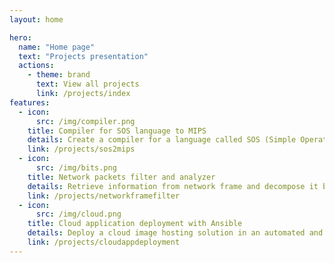 ```yaml
---
layout: home

hero:
  name: "Home page"
  text: "Projects presentation"
  actions:
    - theme: brand
      text: View all projects
      link: /projects/index
features:
  - icon: 
      src: /img/compiler.png
    title: Compiler for SOS language to MIPS
    details: Create a compiler for a language called SOS (Simple Operating System) to MIPS assembly language
    link: /projects/sos2mips
  - icon: 
      src: /img/bits.png
    title: Network packets filter and analyzer 
    details: Retrieve information from network frame and decompose it by layers and protocols (Ethernet, IP, TCP, UDP, DNS, HTTP...)
    link: /projects/networkframefilter
  - icon:
      src: /img/cloud.png
    title: Cloud application deployment with Ansible
    details: Deploy a cloud image hosting solution in an automated and resilient approach
    link: /projects/cloudappdeployment
---
```


